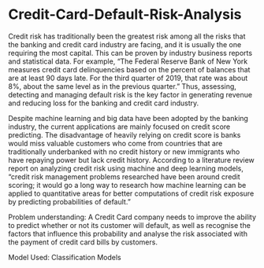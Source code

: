 # Credit-Card-Default-Risk-Analysis
Credit risk has traditionally been the greatest risk among all the risks that the banking and credit
card industry are facing, and it is usually the one requiring the most capital. This can be proven
by industry business reports and statistical data. For example, “The Federal Reserve Bank of
New York measures credit card delinquencies based on the percent of balances that are at least
90 days late. For the third quarter of 2019, that rate was about 8%, about the same level as in
the previous quarter.” Thus, assessing, detecting and managing default risk is the key factor in
generating revenue and reducing loss for the banking and credit card industry.

Despite machine learning and big data have been adopted by the banking industry, the current
applications are mainly focused on credit score predicting. The disadvantage of heavily relying
on credit score is banks would miss valuable customers who come from countries that are
traditionally underbanked with no credit history or new immigrants who have repaying power but
lack credit history. According to a literature review report on analyzing credit risk using machine
and deep learning models, “credit risk management problems researched have been around
credit scoring; it would go a long way to research how machine learning can be applied to
quantitative areas for better computations of credit risk exposure by predicting probabilities of
default.”

Problem understanding:
A Credit Card company needs to improve the ability to predict whether or not its customer will default, as well as recognise the factors that influence this probability and analyse the risk associated with the payment of credit card bills by customers.

Model Used: Classification Models
